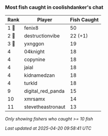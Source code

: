 ### Most fish caught in coolishdanker's chat
| Rank | Player | Fish Caught |
|------|--------|-----------|
| 1 🥇  | fenix8  | 50 |
| 2 🥈  | destructionvibe  | 22 (+1) |
| 3 🥉  | yxnggon  | 19 |
| 4  | 04knight  | 18 |
| 4  | copynine  | 18 |
| 4  | jaial  | 18 |
| 4  | kidnamedzan  | 18 |
| 4  | turkld  | 18 |
| 9  | digital_red_panda  | 15 |
| 10  | xmrsamx  | 14 |
| 11  | stevetheastronaut  | 13 |

_Only showing fishers who caught >= 10 fish_

_Last updated at 2025-04-20 09:58:41 UTC_